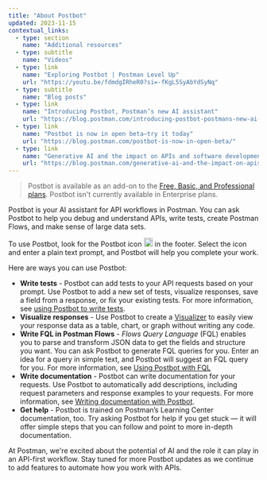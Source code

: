```yaml
---
title: "About Postbot"
updated: 2023-11-15
contextual_links:
  - type: section
    name: "Additional resources"
  - type: subtitle
    name: "Videos"
  - type: link
    name: "Exploring Postbot | Postman Level Up"
    url: "https://youtu.be/fdmdgIRheR0?si=-fKgL5SyAbYdSyNq"
  - type: subtitle
    name: "Blog posts"
  - type: link
    name: "Introducing Postbot, Postman’s new AI assistant"
    url: "https://blog.postman.com/introducing-postbot-postmans-new-ai-assistant/"
  - type: link
    name: "Postbot is now in open beta—try it today"
    url: "https://blog.postman.com/postbot-is-now-in-open-beta/"
  - type: link
    name: "Generative AI and the impact on APIs and software development"
    url: "https://blog.postman.com/generative-ai-and-the-impact-on-apis-and-software-development/"
---
```


> Postbot is available as an add-on to the [Free, Basic, and Professional plans](https://www.postman.com/pricing/). Postbot isn't currently available in Enterprise plans.

Postbot is your AI assistant for API workflows in Postman. You can ask Postbot to help you debug and understand APIs, write tests, create Postman Flows, and make sense of large data sets.

To use Postbot, look for the Postbot icon <img alt="Postbot icon" src="https://assets.postman.com/postman-docs/v10/icon-postbot-v10-16.jpg#icon" width="18px"> in the footer. Select the icon and enter a plain text prompt, and Postbot will help you complete your work.

Here are ways you can use Postbot:

* **Write tests** - Postbot can add tests to your API requests based on your prompt. Use Postbot to add a new set of tests, visualize responses, save a field from a response, or fix your existing tests. For more information, see [using Postbot to write tests](/docs/writing-scripts/test-scripts/#write-tests-using-postbot).
* **Visualize responses** - Use Postbot to create a [Visualizer](/docs/sending-requests/response-data/visualizer/) to easily view your response data as a table, chart, or graph without writing any code.
* **Write FQL in Postman Flows** - _Flows Query Language_ (FQL) enables you to parse and transform JSON data to get the fields and structure you want. You can ask Postbot to generate FQL queries for you. Enter an idea for a query in simple text, and Postbot will suggest an FQL query for you. For more information, see [Using Postbot with FQL](/docs/postman-flows/flows-query-language/introduction-to-fql/#using-postbot-with-fql)
* **Write documentation** - Postbot can write documentation for your requests. Use Postbot to automatically add descriptions, including request parameters and response examples to your requests. For more information, see [Writing documentation with Postbot](/docs/publishing-your-api/authoring-your-documentation/#writing-documentation-with-postbot).
* **Get help** - Postbot is trained on Postman’s Learning Center documentation, too. Try asking Postbot for help if you get stuck — it will offer simple steps that you can follow and point to more in-depth documentation.

At Postman, we're excited about the potential of AI and the role it can play in an API-first workflow. Stay tuned for more Postbot updates as we continue to add features to automate how you work with APIs.
